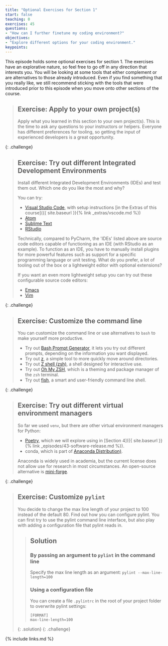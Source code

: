 ```yaml
---
title: "Optional Exercises for Section 1"
start: false
teaching: 0
exercises: 45
questions:
- "How can I further finetune my coding environment?"
objectives:
- "Explore different options for your coding environment."
keypoints:
---
```


This episode holds some optional exercises for section 1. 
The exercises have an explorative nature, so feel free to go off in any direction that interests you.
You will be looking at some tools that either complement or are alternatives to those already introduced.
Even if you find something that you really like,
we still recommend sticking with the tools that were introduced prior to this episode when you move onto other sections of the course.

> ## Exercise: Apply to your own project(s)
>
> Apply what you learned in this section to your own project(s).
> This is the time to ask any questions to your instructors or helpers.
> Everyone has different preferences for tooling, so getting the input of experienced developers is a great opportunity.
>
{: .challenge}

> ## Exercise: Try out different Integrated Development Environments
>
> Install different Integrated Development Environments (IDEs) and test them out.
> Which one do you like the most and why?
>
> You can try:
>
> - [Visual Studio Code](https://code.visualstudio.com/), with setup instructions [in the Extras of this course]({{ site.baseurl }}{% link _extras/vscode.md %})
> - [Atom](https://atom-editor.cc/)
> - [Sublime Text](https://www.sublimetext.com/)
> - [RStudio](https://posit.co/download/rstudio-desktop/)
>
> Technically, compared to PyCharm, the 'IDEs' listed above are source code editors capable of functioning as an IDE 
> (with RStudio as an example).
> To function as an IDE, you have to manually install plugins for more powerful features
> such as support for a specific programming language or unit testing.
> What do you prefer, a lot of tooling out of the box or a lightweight editor with optional extensions?
>
> If you want an even more lightweight setup you can try out these configurable source code editors:
>
> - [Emacs](https://www.gnu.org/software/emacs/)
> - [Vim](https://www.vim.org/)
>
{: .challenge}

> ## Exercise: Customize the command line
>
> You can customize the command line or use alternatives to `bash` to make yourself more productive.
>
> - Try out [Bash Prompt Generator](https://bash-prompt-generator.org/), it lets you try out different prompts, 
>   depending on the information you want displayed.
> - Try out [z](https://github.com/rupa/z), a simple tool to more quickly move around directories.
> - Try out [Z shell (zsh)](https://zsh.sourceforge.io/), a shell designed for interactive use.
> - Try out [Oh My ZSH](https://ohmyz.sh/), which is a theming and package manager of the `zsh` terminal.
> - Try out [fish](https://fishshell.com/), a smart and user-friendly command line shell.
>
{: .challenge}

> ## Exercise: Try out different virtual environment managers
>
> So far we used `venv`, but there are other virtual environment managers for Python:
>
> - [Poetry](https://python-poetry.org/), which we will explore using in
>   [Section 4]({{ site.baseurl }}{% link _episodes/43-software-release.md %}).
> - conda, which is part of [Anaconda Distribution)](https://www.anaconda.com/download).
>
> Anaconda is widely used in academia, but the current license does not allow use for research in most circumstances.
> An open-source alternative is [mini-forge](https://github.com/conda-forge/miniforge).
>
{: .challenge}

> ## Exercise: Customize `pylint`
>
> You decide to change the max line length of your project to 100 instead of the default 80.
> Find out how you can configure pylint. You can first try to use the pylint command line interface,
> but also play with adding a configuration file that pylint reads in.
>
>> ## Solution
>>
>> ### By passing an argument to `pylint` in the command line
>>
>> Specify the max line length as an argument: `pylint --max-line-length=100`
>>
>> ### Using a configuration file
>>
>> You can create a file `.pylintrc` in the root of your project folder to overwrite pylint settings:
>>
>> ```
>> [FORMAT]
>> max-line-length=100
>> ```
> {: .solution}
{: .challenge}

{% include links.md %}
